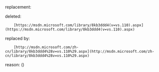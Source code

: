 replacement:

deleted:

		[https://msdn.microsoft.com/library/8kb3ddd4(v=vs.110).aspx](https://msdn.microsoft.com/library/8kb3ddd4(v=vs.110).aspx)

replaced by:

		[http://msdn.microsoft.com/zh-cn/library/8kb3ddd4%28v=vs.110%29.aspx](http://msdn.microsoft.com/zh-cn/library/8kb3ddd4%28v=vs.110%29.aspx)

reason: ()

